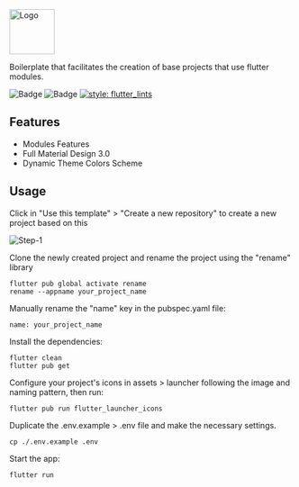 <img src="https://user-images.githubusercontent.com/22013558/219514817-91ed5e33-2ba3-4373-8b9b-9d5407b47474.png" height="80" alt="Logo" />

Boilerplate that facilitates the creation of base projects that use flutter modules.

![Badge](https://img.shields.io/github/stars/brsHunterX/flutter-boilerplate-modular)
![Badge](https://img.shields.io/static/v1?label=version&message=0.1.0&color=orange)
[![style: flutter_lints](https://img.shields.io/badge/style-flutter__lints-4BC0F5.svg)](https://pub.dev/packages/flutter_lints)

## Features

- Modules Features
- Full Material Design 3.0
- Dynamic Theme Colors Scheme

## Usage

Click in "Use this template" > "Create a new repository" to create a new project based on this

![Step-1](https://user-images.githubusercontent.com/22013558/219527188-02429900-8963-4506-81d1-80339fbcfb06.png)


Clone the newly created project and rename the project using the "rename" library
    
    flutter pub global activate rename
    rename --appname your_project_name
    
Manually rename the "name" key in the pubspec.yaml file:
    
    name: your_project_name

Install the dependencies:

    flutter clean
    flutter pub get
    
    
Configure your project's icons in assets > launcher following the image and naming pattern, then run:

    flutter pub run flutter_launcher_icons
    
    
Duplicate the .env.example > .env file and make the necessary settings.

    cp ./.env.example .env
    
    
Start the app:

    flutter run

